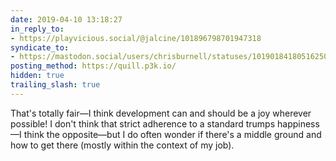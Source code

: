 ```yaml
---
date: 2019-04-10 13:18:27
in_reply_to:
- https://playvicious.social/@jalcine/101896798701947318
syndicate_to:
- https://mastodon.social/users/chrisburnell/statuses/101901841805162504
posting_method: https://quill.p3k.io/
hidden: true
trailing_slash: true
---
```


That's totally fair—I think development can and should be a joy wherever possible! I don't think that strict adherence to a standard trumps happiness—I think the opposite—but I do often wonder if there's a middle ground and how to get there (mostly within the context of my job).
